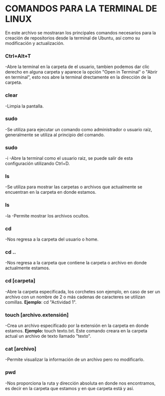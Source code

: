 # **COMANDOS PARA LA TERMINAL DE LINUX**

En este archivo se mostraran los principales comandos necesarios para la creación
de repositorios desde la terminal de Ubuntu, así como su modificación y actualización.


### Ctrl+Alt+T 
-Abre la terminal en la carpeta de el usuario, tambien podemos dar clic derecho en
alguna carpeta y aparece la opción "Open in Terminal" o "Abrir en terminal", esto nos abre la 
terminal drectamente en la dirección de la carpeta.

### clear 
-Limpia la pantalla.

### sudo 
-Se utiliza para ejecutar un comando como administrador o usuario raíz, generalmente se utiliza al principio del comando.

### sudo 
-i -Abre la terminal como el usuario raiz, se puede salir de esta configuración utilizando Ctrl+D.

### ls 
-Se utiliza para mostrar las carpetas o archivos que actualmente se encuentran en la carpeta en donde estamos.

### ls 
-la -Permite mostrar los archivos ocultos.

### cd 
-Nos regresa a la carpeta del usuario o home.

### cd .. 
-Nos regresa a la carpeta que contiene la carpeta o archivo en donde actualmente estamos.

### cd [carpeta] 
-Abre la carpeta especificada, los corchetes son ejemplo, en caso de ser un archivo con un nombre de 2 o más cadenas
de caracteres se utilizan comillas. **Ejemplo**: cd "Actividad 1".
 
### touch [archivo.extensión] 
-Crea un archivo especificado por la extensión en la carpeta en donde estamos. **Ejemplo:** touch texto.txt. 
Este comando creara en la carpeta actual un archivo de texto llamado "texto".

### cat [archivo] 
-Permite visualizar la información de un archivo pero no modificarlo.

### pwd 
-Nos proporciona la ruta  y dirección absoluta en donde nos encontramos, es decir en la carpeta que estamos y en que carpeta está y así.


